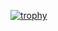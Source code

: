 [![trophy](https://github-profile-trophy.vercel.app/?username=ThisIsACoolBoy)](https://github.com/ryo-ma/github-profile-trophy)
